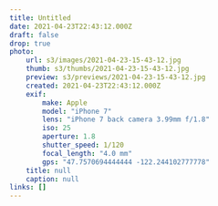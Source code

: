 ```yaml
---
title: Untitled
date: 2021-04-23T22:43:12.000Z
draft: false
drop: true
photo:
    url: s3/images/2021-04-23-15-43-12.jpg
    thumb: s3/thumbs/2021-04-23-15-43-12.jpg
    preview: s3/previews/2021-04-23-15-43-12.jpg
    created: 2021-04-23T22:43:12.000Z
    exif:
        make: Apple
        model: "iPhone 7"
        lens: "iPhone 7 back camera 3.99mm f/1.8"
        iso: 25
        aperture: 1.8
        shutter_speed: 1/120
        focal_length: "4.0 mm"
        gps: "47.7570694444444 -122.244102777778"
    title: null
    caption: null
links: []
---
```

